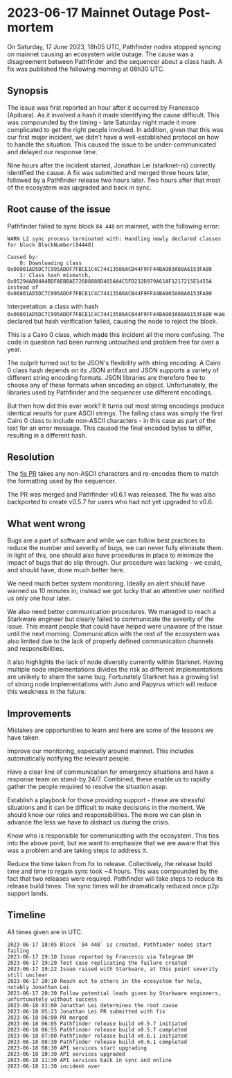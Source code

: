 # 2023-06-17 Mainnet Outage Post-mortem

On Saturday, 17 June 2023, 18h05 UTC, Pathfinder nodes stopped syncing on mainnet causing an ecosystem wide outage. The cause was a disagreement between Pathfinder and the sequencer about a class hash. A fix was published the following morning at 08h30 UTC.

## Synopsis

The issue was first reported an hour after it occurred by Francesco (Apibara). As it involved a hash it made identifying the cause difficult. This was compounded by the timing - late Saturday night made it more complicated to get the right people involved. In addition, given that this was our first major incident, we didn't have a well-established protocol on how to handle the situation. This caused the issue to be under-communicated and delayed our response time.

Nine hours after the incident started, Jonathan Lei (starknet-rs) correctly identified the cause. A fix was submitted and merged three hours later, followed by a Pathfinder release two hours later. Two hours after that most of the ecosystem was upgraded and back in sync.

## Root cause of the issue

Pathfinder failed to sync block `84 448` on mainnet, with the following error:

```
WARN L2 sync process terminated with: Handling newly declared classes for block BlockNumber(84448)

Caused by:
    0: Downloading class 0x00801AD5DC7C995ADDF7FBCE1C4C74413586ACB44F9FF44BA903A08A6153FA80
    1: Class hash mismatch, 0x05294AB04A4BDFAEBBAE72688888D465AA4C5FD232D979A61AF1217215E1455A instead of 0x00801AD5DC7C995ADDF7FBCE1C4C74413586ACB44F9FF44BA903A08A6153FA80
```

Interpretation: a class with hash `0x00801AD5DC7C995ADDF7FBCE1C4C74413586ACB44F9FF44BA903A08A6153FA80` was declared but hash verification failed, causing the node to reject the block.

This is a Cairo 0 class, which made this incident all the more confusing. The code in question had been running untouched and problem free for over a year.

The culprit turned out to be JSON's flexibility with string encoding. A Cairo 0 class hash depends on its JSON artifact and JSON supports a variety of different string encoding formats. JSON libraries are therefore free to choose any of these formats when encoding an object. Unfortunately, the libraries used by Pathfinder and the sequencer use different encodings.

But then how did this ever work? It turns out most string encodings produce identical results for pure ASCII strings. The failing class was simply the first Cairo 0 class to include non-ASCII characters - in this case as part of the text for an error message. This caused the final encoded bytes to differ, resulting in a different hash.

## Resolution

The [fix PR](https://github.com/eqlabs/pathfinder/pull/1142) takes any non-ASCII characters and re-encodes them to match the formatting used by the sequencer. 

The PR was merged and Pathfinder v0.6.1 was released. The fix was also backported to create v0.5.7 for users who had not yet upgraded to v0.6.

## What went wrong

Bugs are a part of software and while we can follow best practices to reduce the number and severity of bugs, we can never fully eliminate them. In light of this, one should also have procedures in place to minimize the impact of bugs that do slip through. Our procedure was lacking - we could, and should have, done much better here.

We need much better system monitoring. Ideally an alert should have warned us 10 minutes in; instead we got lucky that an attentive user notified us only one hour later.

We also need better communication procedures. We managed to reach a Starkware engineer but clearly failed to communicate the severity of the issue. This meant people that could have helped were unaware of the issue until the next morning. Communication with the rest of the ecosystem was also limited due to the lack of properly defined communication channels and responsibilities.

It also highlights the lack of node diversity currently within Starknet. Having multiple node implementations divides the risk as different implementations are unlikely to share the same bug. Fortunately Starknet has a growing list of strong node implementations with Juno and Papyrus which will reduce this weakness in the future.

## Improvements

Mistakes are opportunities to learn and here are some of the lessons we have taken.

Improve our monitoring, especially around mainnet. This includes automatically notifying the relevant people.

Have a clear line of communication for emergency situations and have a response team on stand-by 24/7. Combined, these enable us to rapidly gather the people required to resolve the situation asap.

Establish a playbook for those providing support - these are stressful situations and it can be difficult to make decisions in the moment. We should know our roles and responsibilities. The more we can plan in advance the less we have to distract us during the crisis.

Know who is responsible for communicating with the ecosystem. This ties into the above point, but we want to emphasize that we are aware that this was a problem and are taking steps to address it.

Reduce the time taken from fix to release. Collectively, the release build time and time to regain sync took ~4 hours. This was compounded by the fact that two releases were required. Pathfinder will take steps to reduce its release build times. The sync times will be dramatically reduced once p2p support lands.

## Timeline

All times given are in UTC.

```
2023-06-17 18:05 Block `84 448` is created, Pathfinder nodes start failing
2023-06-17 19:10 Issue reported by Francesco via Telegram DM
2023-06-17 19:20 Test case replicating the failure created
2023-06-17 19:22 Issue raised with Starkware, at this point severity still unclear
2023-06-17 20:10 Reach out to others in the ecosystem for help, notably Jonathan Lei
2023-06-17 20:30 Follow potential leads given by Starkware engineers, unfortunately without success
2023-06-18 03:00 Jonathan Lei determines the root cause
2023-06-18 05:23 Jonathan Lei PR submitted with fix
2023-06-18 06:00 PR merged
2023-06-18 06:05 Pathfinder release build v0.5.7 initiated 
2023-06-18 06:55 Pathfinder release build v0.5.7 completed 
2023-06-18 07:00 Pathfinder release build v0.6.1 initiated 
2023-06-18 08:30 Pathfinder release build v0.6.1 completed 
2023-06-18 08:30 API services start upgrading
2023-06-18 10:30 API services upgraded
2023-06-18 11:30 API services back in sync and online
2023-06-18 11:30 incident over
`

